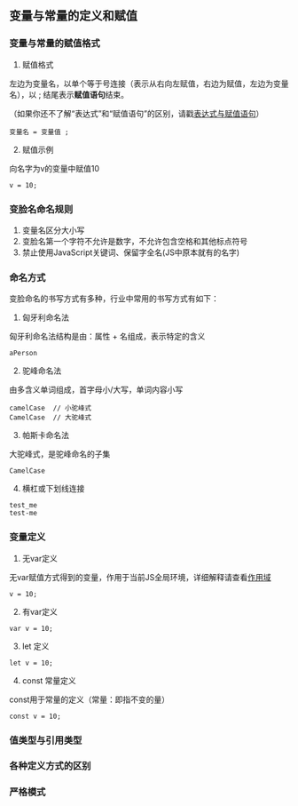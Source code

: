 ## 变量与常量的定义和赋值

### 变量与常量的赋值格式

1. 赋值格式

左边为变量名，以单个等于号连接（表示从右向左赋值，右边为赋值，左边为变量名），以 ; 结尾表示**赋值语句**结束。

（如果你还不了解“表达式”和“赋值语句”的区别，请戳[表达式与赋值语句](./)）

```
变量名 = 变量值 ; 
```

2. 赋值示例

向名字为v的变量中赋值10

```
v = 10;
```

### 变脸名命名规则

  1. 变量名区分大小写
  2. 变脸名第一个字符不允许是数字，不允许包含空格和其他标点符号
  3. 禁止使用JavaScript关键词、保留字全名(JS中原本就有的名字)

### 命名方式

变脸命名的书写方式有多种，行业中常用的书写方式有如下：

   1. 匈牙利命名法

   匈牙利命名法结构是由：属性 + 名组成，表示特定的含义

   ```
   aPerson
   ```

   2. 驼峰命名法

   由多含义单词组成，首字母小/大写，单词内容小写

   ```
   camelCase  // 小驼峰式
   CamelCase  // 大驼峰式
   ```

   3. 帕斯卡命名法

   大驼峰式，是驼峰命名的子集

   ```
   CamelCase
   ```

   4. 横杠或下划线连接

   ```
   test_me
   test-me
   ```

### 变量定义

1. 无var定义

无var赋值方式得到的变量，作用于当前JS全局环境，详细解释请查看[作用域](./)

```
v = 10;
```

2. 有var定义

```
var v = 10;
```

3. let 定义

```
let v = 10;
```

4. const 常量定义

const用于常量的定义（常量：即指不变的量）

```
const v = 10;
```

### 值类型与引用类型

### 各种定义方式的区别

### 严格模式